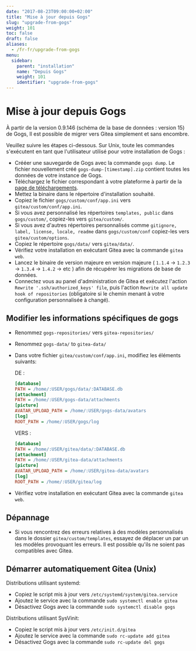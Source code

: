 ```yaml
---
date: "2017-08-23T09:00:00+02:00"
title: "Mise à jour depuis Gogs"
slug: "upgrade-from-gogs"
weight: 101
toc: false
draft: false
aliases:
  - /fr-fr/upgrade-from-gogs
menu:
  sidebar:
    parent: "installation"
    name: "Depuis Gogs"
    weight: 101
    identifier: "upgrade-from-gogs"
---
```


# Mise à jour depuis Gogs

À partir de la version 0.9.146 (schéma de la base de données : version 15) de Gogs, Il est possible de migrer vers Gitea simplement et sans encombre.

Veuillez suivre les étapes ci-dessous. Sur Unix, toute les commandes s'exécutent en tant que l'utilisateur utilisé pour votre installation de Gogs :

* Crééer une sauvegarde de Gogs avec la commande `gogs dump`. Le fichier nouvellement créé `gogs-dump-[timestamp].zip` contient toutes les données de votre instance de Gogs.
* Téléchargez le fichier correspondant à votre plateforme à partir de la [page de téléchargements](https://dl.gitea.io/gitea).
* Mettez la binaire dans le répertoire d'installation souhaité.
* Copiez le fichier `gogs/custom/conf/app.ini` vers `gitea/custom/conf/app.ini`.
* Si vous avez personnalisé les répertoires `templates, public` dans `gogs/custom/`, copiez-les vers `gitea/custom/`.
* Si vous avez d'autres répertoires personnalisés comme `gitignore, label, license, locale, readme` dans `gogs/custom/conf` copiez-les vers `gitea/custom/options`.
* Copiez le répertoire `gogs/data/` vers `gitea/data/`.
* Vérifiez votre installation en exécutant Gitea avec la commande `gitea web`.
* Lancez le binaire de version majeure en version majeure ( `1.1.4` → `1.2.3` → `1.3.4` → `1.4.2` →  etc ) afin de récupérer les migrations de base de données.
* Connectez vous au panel d'administration de Gitea et exécutez l'action `Rewrite '.ssh/authorized_keys' file`, puis l'action `Rewrite all update hook of repositories` (obligatoire si le chemin menant à votre configuration personnalisée à changé).

## Modifier les informations spécifiques de gogs

* Renommez `gogs-repositories/` vers `gitea-repositories/`
* Renommez `gogs-data/` to `gitea-data/`
* Dans votre fichier `gitea/custom/conf/app.ini`, modifiez les éléments suivants:

  DE :

  ```ini
  [database]
  PATH = /home/:USER/gogs/data/:DATABASE.db
  [attachment]
  PATH = /home/:USER/gogs-data/attachments
  [picture]
  AVATAR_UPLOAD_PATH = /home/:USER/gogs-data/avatars
  [log]
  ROOT_PATH = /home/:USER/gogs/log
  ```

  VERS :

  ```ini
  [database]
  PATH = /home/:USER/gitea/data/:DATABASE.db
  [attachment]
  PATH = /home/:USER/gitea-data/attachments
  [picture]
  AVATAR_UPLOAD_PATH = /home/:USER/gitea-data/avatars
  [log]
  ROOT_PATH = /home/:USER/gitea/log
  ```

* Vérifiez votre installation en exécutant Gitea avec la commande `gitea web`.

## Dépannage

* Si vous rencontrez des erreurs relatives à des modèles personnalisés dans le dossier `gitea/custom/templates`, essayez de déplacer un par un les modèles provoquant les erreurs. Il est possible qu'ils ne soient pas compatibles avec Gitea.

## Démarrer automatiquement Gitea (Unix)

Distributions utilisant systemd:

* Copiez le script mis à jour vers `/etc/systemd/system/gitea.service`
* Ajoutez le service avec la commande `sudo systemctl enable gitea`
* Désactivez Gogs avec la commande `sudo systemctl disable gogs`

Distributions utilisant SysVinit:

* Copiez le script mis à jour vers `/etc/init.d/gitea`
* Ajoutez le service avec la commande `sudo rc-update add gitea`
* Désactivez Gogs avec la commande `sudo rc-update del gogs`
